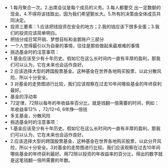 - 1.每月聚合一次。2.出席会议是每个成员的义务。3.每人都要交 出一定数额的现金。4.不得将该钱取出，因为我们希望鹅长大。5.所有的决策由全体成员共同决定。
- 投资三要素：1.应该把钱投资在安全的地方；2.我的钱应该下很多全蛋；3.我们的投资应该简单明白。
- 把钱分成日常开销、梦想目标和金鹅账户三部分
- 一个人觉得最引以为自豪的事情，往往是那些做起来最艰难的事情
- 挑选基金时的注意事项：
- 1 基金应该至少有十年历史。假如它在这么长时间内一直有丰厚的盈利，那我们可以认为，它在未来也会运作良好。
- 2 应该选择大型的跨国股票基金。这种基金在世界各地购买股票，以此分散风险，所以十分安全。
- 3 对基金的走势图进行比较，我们应该观察在过去10年间哪些基金的年终获利最好。
- 基金的浮动率
- 72定律，72除以每年的年收益率百分比，就是钱翻一倍需要的时间，例如：年收益率12% ，72/12=6,  6年挣一倍钱
- 多支基金，分散风险
- 挑选基金时的注意事项：
- 1.基金应该至少有十年历史。假如它在这么长时间内一直有丰厚的盈利，那我们可以认为，它在未来也会运作良好。
- 2.应该选择大型的跨国股票基金，这种基金在世界各地购买股票，以此分开风险，所以十分安全。3对基金的走势图进行比较。我们应该观察在过去10年间哪些基金的年终获利最好。用72除以投资的年收益率的百分比，得出的数字就是这笔钱翻一倍所需要的年数。
